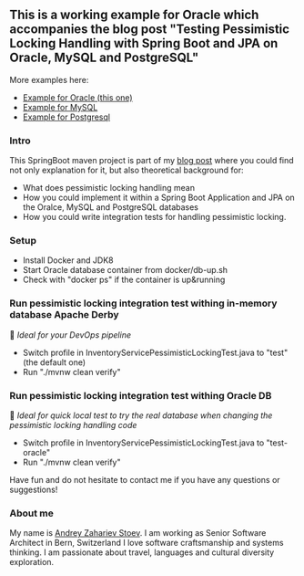 ## This is a working example for Oracle which accompanies the blog post "Testing Pessimistic Locking Handling with Spring Boot and JPA on Oracle, MySQL and PostgreSQL"

More examples here:
- [Example for Oracle (this one)](https://github.com/andistoev/testing-pessimistic-locking-handling-spring-boot-jpa-oracle)
- [Example for MySQL](https://github.com/andistoev/testing-pessimistic-locking-handling-spring-boot-jpa-mysql)
- [Example for Postgresql](https://github.com/andistoev/testing-pessimistic-locking-handling-spring-boot-jpa-postgresql)

### Intro
This SpringBoot maven project is part of my [blog post](https://blog.mimacom.com/testing-pessimistic-locking-handling-spring-boot-jpa/) where you could find not only explanation for it, but also theoretical background for:
- What does pessimistic locking handling mean
- How you could implement it within a Spring Boot Application and JPA on the Oralce, MySQL and PostgreSQL databases
- How you could write integration tests for handling pessimistic locking.

### Setup
- Install Docker and JDK8
- Start Oracle database container from docker/db-up.sh
- Check with "docker ps" if the container is up&running

### Run pessimistic locking integration test withing in-memory database Apache Derby
🔔 *Ideal for your DevOps pipeline*
- Switch profile in InventoryServicePessimisticLockingTest.java to "test" (the default one)
- Run "./mvnw clean verify"

### Run pessimistic locking integration test withing Oracle DB 
🔔 *Ideal for quick local test to try the real database when changing the pessimistic locking handling code*
- Switch profile in InventoryServicePessimisticLockingTest.java to "test-oracle"
- Run "./mvnw clean verify"

Have fun and do not hesitate to contact me if you have any questions or suggestions!

### About me
My name is [Andrey Zahariev Stoev](https://www.linkedin.com/in/andistoev). 
I am working as Senior Software Architect in Bern, Switzerland
I love software craftsmanship and systems thinking.
I am passionate about travel, languages and cultural diversity exploration.

